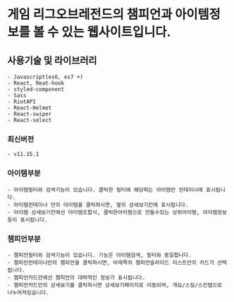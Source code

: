 # 게임 리그오브레전드의 챔피언과 아이템정보를 볼 수 있는 웹사이트입니다.

## 사용기술 및 라이브러리
    - Javascript(es6, es7 +)
    - React, Reat-hook
    - styled-component
    - Sass
    - RiotAPI
    - React-Helmet
    - React-swiper
    - React-select


### 최신버전
    - v11.15.1

### 아이템부분
    - 아이템필터와 검색기능이 있습니다. 클릭한 필터에 해당하는 아이템만 컨테이너에 표시됩니다.
    - 아이템컨테이너 안의 아이템을 클릭하시면, 옆의 상세보기칸에 표시됩니다.
    - 아이템 상세보기칸에선 아이템조합식, 클릭한아이템으로 만들수있는 상위아이템, 아이템정보등이 표시됩니다.

### 챔피언부분
    - 챔피언필터와 검색기능이 있습니다. 기능은 아이템검색, 필터와 동일합니다.
    - 챔피언컨테이너안의 챔피언을 클릭하시면, 아래쪽의 챔피언슬라이드 리스트안의 카드가 선택됩니다.
    - 챔피언카드안에선 챔피언의 대략적인 정보가 표시됩니다.
    - 챔피언카드안의 상세보기를 클릭하시면 상세보기페이지로 이동되며, 개요/스킬/스킨탭으로 나누어져있습니다.